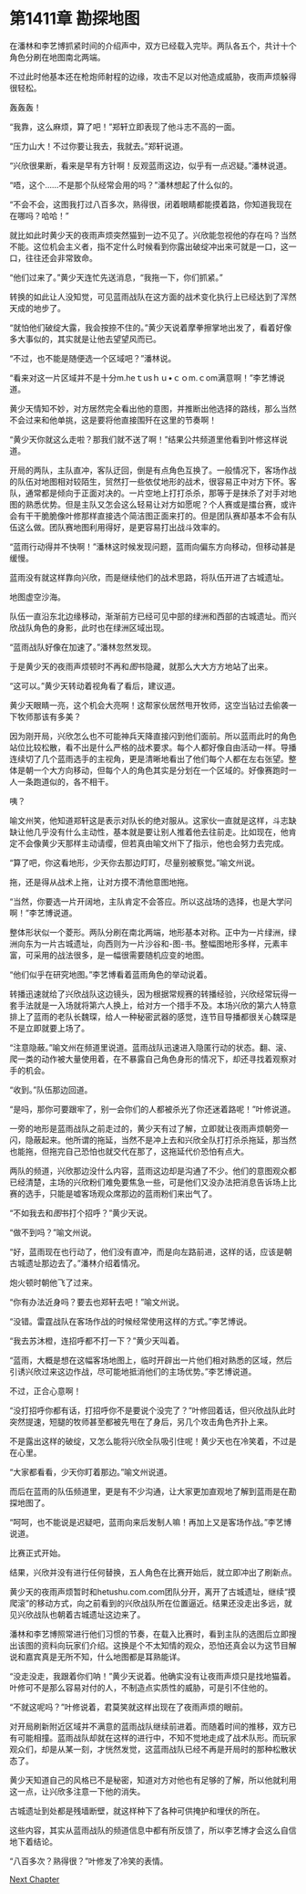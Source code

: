# 第1411章 勘探地图

在潘林和李艺博抓紧时间的介绍声中，双方已经载入完毕。两队各五个，共计十个角色分刷在地图南北两端。

不过此时他基本还在枪炮师射程的边缘，攻击不足以对他造成威胁，夜雨声烦躲得很轻松。

轰轰轰！

“我靠，这么麻烦，算了吧！”郑轩立即表现了他斗志不高的一面。

“压力山大！不过你要让我去，我就去。”郑轩说道。

“兴欣很果断，看来是早有方针啊！反观蓝雨这边，似乎有一点迟疑。”潘林说道。

“唔，这个……不是那个队经常会用的吗？”潘林想起了什么似的。

“不会不会，这图我打过八百多次，熟得很，闭着眼睛都能摸着路，你知道我现在在哪吗？哈哈！”

就比如此时黄少天的夜雨声烦突然猫到一边不见了。兴欣能忽视他的存在吗？当然不能。这位机会主义者，指不定什么时候看到你露出破绽冲出来可就是一口，这一口，往往还会非常致命。

“他们过来了。”黄少天连忙先送消息，“我拖一下，你们抓紧。”

转换的如此让人没知觉，可见蓝雨战队在这方面的战术变化执行上已经达到了浑然天成的地步了。

“就怕他们破绽大露，我会按捺不住的。”黄少天说着摩拳擦掌地出发了，看着好像多大事似的，其实就是让他去望望风而已。

“不过，也不能是随便选一个区域吧？”潘林说。

“看来对这一片区域并不是十分m.heｔusｈｕ•ｃｏm.ｃom满意啊！”李艺博说道。

黄少天情知不妙，对方居然完全看出他的意图，并推断出他选择的路线，那么当然不会过来和他单挑，这是要将他直接围歼在这里的节奏啊！

“黄少天你就这么走啦？那我们就不送了啊！”结果公共频道里他看到叶修这样说道。

开局的两队，主队直冲，客队迂回，倒是有点角色互换了。一般情况下，客场作战的队伍对地图相对较陌生，贸然打一些依仗地形的战术，很容易正中对方下怀。客队，通常都是倾向于正面对决的。一片空地上打打杀杀，那等于是抹杀了对手对地图的熟悉优势。但是主队又怎会这么轻易让对方如愿呢？个人赛或是擂台赛，或许会有干干脆脆像叶修那样直接选个简洁图正面来打的。但是团队赛却基本不会有队伍这么做。团队赛地图利用得好，是更容易打出战斗效率的。

“蓝雨行动得并不快啊！”潘林这时候发现问题，蓝雨向偏东方向移动，但移动甚是缓慢。

蓝雨没有就这样靠向兴欣，而是继续他们的战术思路，将队伍开进了古城遗址。

地图虚空沙海。

队伍一直沿东北边缘移动，渐渐前方已经可见中部的绿洲和西部的古城遗址。而兴欣战队角色的身影，此时也在绿洲区域出现。

“蓝雨战队好像在加速了。”潘林忽然发现。

于是黄少天的夜雨声烦顿时不再和*图*书隐藏，就那么大大方方地站了出来。

“这可以。”黄少天转动着视角看了看后，建议道。

黄少天眼睛一亮，这个机会大亮啊！这帮家伙居然甩开牧师，这空当钻过去偷袭一下牧师那该有多美？

因为刚开局，兴欣怎么也不可能神兵天降直接闪到他们面前。所以蓝雨此时的角色站位比较松散，看不出是什么严格的战术要求。每个人都好像自由活动一样。导播连续切了几个蓝雨选手的主视角，更是清晰地看出了他们每个人都在左右张望。整体是朝一个大方向移动，但每个人的角色其实是分划在一个区域的。好像赛跑时一人一条跑道似的，各不相干。

咦？

喻文州笑，他知道郑轩这是表示对队长的绝对服从。这家伙一直就是这样，斗志缺缺让他几乎没有什么主动性，基本就是要让别人推着他去往前走。比如现在，他肯定不会像黄少天那样主动请缨，但若真由喻文州下了指示，他也会努力去完成。

“算了吧，你这看地形，少天你去那边盯盯，尽量别被察觉。”喻文州说。

拖，还是得从战术上拖，让对方摸不清他意图地拖。

“当然，你要选一片开阔地，主队肯定不会答应。所以这战场的选择，也是大学问啊！”李艺博说道。

整体形状似一个菱形。两队分刷在南北两端，地形基本对称。正中为一片绿洲，绿洲向东为一片古城遗址，向西则为一片沙谷和-图-书。整幅图地形多样，元素丰富，可采用的战法很多，是一幅很需要随机应变的地图。

“他们似乎在研究地图。”李艺博看着蓝雨角色的举动说着。

转播迅速就给了兴欣战队这边镜头，因为根据常规赛的转播经验，兴欣经常玩得一套手法就是一入场就将第六人换上，给对方一个措手不及。本场兴欣的第六人特意排上了蓝雨的老队长魏琛，给人一种秘密武器的感觉，连节目导播都很关心魏琛是不是立即就要上场了。

“注意隐蔽。”喻文州在频道里说道。蓝雨战队迅速进入隐匿行动的状态。翻、滚、爬一类的动作被大量使用着，在不暴露自己角色身形的情况下，却还寻找着观察对手的机会。

“收到。”队伍那边回道。

“是吗，那你可要跟牢了，别一会你们的人都被杀光了你还迷着路呢！”叶修说道。

一旁的地形是蓝雨战队之前走过的，黄少天有过了解，立即就让夜雨声烦朝旁一闪，隐蔽起来。他所谓的拖延，当然不是冲上去和兴欣全队打打杀杀拖延，那当然也能拖，但拖完自己恐怕也就交代在那了，这拖延代价恐怕有点大。

两队的频道，兴欣那边没什么内容，蓝雨这边却是沟通了不少。他们的意图观众都已经清楚，主场的兴欣粉们难免要焦急一些，可是他们又没办法把消息告诉场上比赛的选手，只能是嘘客场观众席那边的蓝雨粉们来出气了。

“不如我去和*图*书打个招呼？”黄少天说。

“做不到吗？”喻文州说。

“好，蓝雨现在也行动了，他们没有直冲，而是向左路前进，这样的话，应该是朝古城遗址那边去了。”潘林介绍着情况。

炮火顿时朝他飞了过来。

“你有办法近身吗？要去也郑轩去吧！”喻文州说。

“没错。雷霆战队在客场作战的时候经常使用这样的方式。”李艺博说。

“我去苏沐橙，连招呼都不打一下？”黄少天叫着。

“蓝雨，大概是想在这幅客场地图上，临时开辟出一片他们相对熟悉的区域，然后引诱兴欣过来这边作战，尽可能地抵消他们的主场优势。”李艺博说道。

不过，正合心意啊！

“没打招呼你都有话，打招呼你不是要说个没完了？”叶修回着话，但兴欣战队此时突然提速，短腿的牧师甚至都被先甩在了身后，另几个攻击角色齐扑上来。

不是露出这样的破绽，又怎么能将兴欣全队吸引住呢！黄少天也在冷笑着，不过是在心里。

“大家都看看，少天你盯着那边。”喻文州说道。

而后在蓝雨的队伍频道里，更是有不少沟通，让大家更加直观地了解到蓝雨是在勘探地图了。

“呵呵，也不能说是迟疑吧，蓝雨向来后发制人嘛！再加上又是客场作战。”李艺博说道。

比赛正式开始。

结果，兴欣并没有进行任何替换，五人角色在比赛开始后，就立即冲出了刷新点。

黄少天的夜雨声烦暂时和hetushu.com.com团队分开，离开了古城遗址，继续“摸爬滚”的移动方式，向之前看到的兴欣战队所在位置逼近。结果还没走出多远，就见兴欣战队也朝着古城遗址这边来了。

潘林和李艺博照常进行他们习惯的节奏，在载入比赛时，看到主队的选图后立即搜出该图的资料向玩家们介绍。这换是个不太知情的观众，恐怕还真会以为这节目解说和嘉宾真是无所不知，什么地图都是耳熟能详。

“没走没走，我跟着你们呐！”黄少天说着。他确实没有让夜雨声烦只是找地猫着。叶修可不是那么容易对付的人，不制造点实质性的威胁，可是引不住他的。

“不就这呢吗？”叶修说着，君莫笑就这样出现在了夜雨声烦的眼前。

对开局刷新附近区域并不满意的蓝雨战队继续前进着。而随着时间的推移，双方已有可能相撞。蓝雨战队却就在这样的进行中，不知不觉地走成了战术队形。而玩家观众们，却是从某一刻，才恍然发觉，这蓝雨战队已经不再是开局时的那种松散状态了。

黄少天知道自己的风格已不是秘密，知道对方对他也有足够的了解，所以他就利用这一点，让兴欣多注意一下他的消失。

古城遗址到处都是残墙断壁，就这样种下了各种可供掩护和埋伏的所在。

这些内容，其实从蓝雨战队的频道信息中都有所反馈了，所以李艺博才会这么自信地下着结论。

“八百多次？熟得很？”叶修发了冷笑的表情。



[Next Chapter](%E7%AC%AC1412%E7%AB%A0%20%E4%BE%A6%E6%9F%A5%E7%89%B5%E5%88%B6.md)